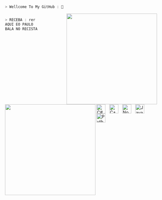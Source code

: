 ```csharp

> Wellcome To My GitHub : 👋

```

<p aling="center">
	<a aling="left">
		<img align="right" width="300" src="https://github-readme-stats.vercel.app/api?username=PKDORX&theme=midnight-purple&show_icons=true" data-canonical-src="https://github-readme-stats.vercel.app/api?username=psauxx&amp;show_icons=true&amp;theme=radical" style="max-width: 100%;"/>
	</a>
</p>

```csharp

> RECEBA : rer
AQUI EO PAULO
BALA NO RECISTA

```
<p aling="center">
	<a aling="left">
		<img align="left" width="300" src="[https://github-readme-stats.vercel.app/api?username=PKDORX&theme=midnight-purple&show_icons=true" data-canonical-src="https://github-readme-stats.vercel.app/api?username=psauxx&amp;show_icons=true&amp;theme=radical](https://www.google.com/url?sa=i&url=https%3A%2F%2Fwww.vecteezy.com%2Ffree-vector%2Fpk-logo&psig=AOvVaw187qCur0pWfMMo0N5b53DS&ust=1669207748690000&source=images&cd=vfe&ved=0CBAQjRxqFwoTCKiSwsnpwfsCFQAAAAAdAAAAABAE)" style="max-width: 100%;"/>
	</a>
</p>
<img align="left" alt="C#" width="30px" style="padding-right:10px;" src="https://cdn.jsdelivr.net/gh/devicons/devicon/icons/csharp/csharp-line.svg" />
<img align="left" alt="C++" width="30px" style="padding-right:10px;" src="https://cdn.jsdelivr.net/gh/devicons/devicon/icons/cplusplus/cplusplus-line.svg" />
<img align="left" alt="NodeJS" width="30px" style="padding-right:10px;" src="https://cdn.jsdelivr.net/gh/devicons/devicon/icons/nodejs/nodejs-original.svg" />
<img align="left" alt="JavaScript" width="30px" style="padding-right:10px;" src="https://cdn.jsdelivr.net/gh/devicons/devicon/icons/javascript/javascript-plain.svg" />
<img align="left" alt="Python" width="30px" style="padding-right:10px;" src="https://cdn.jsdelivr.net/gh/devicons/devicon/icons/python/python-plain.svg" />

	



	



  

 


 


  
  


